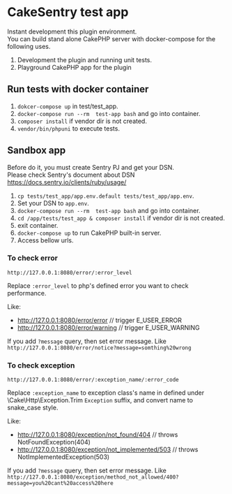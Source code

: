 # CakeSentry test app
Instant development this plugin environment.  
You can build stand alone CakePHP server with docker-compose for the following uses.

1. Development the plugin and running unit tests.
2. Playground CakePHP app for the plugin

## Run tests with docker container
1. `dokcer-compose up` in test/test_app.
2. `docker-compose run --rm  test-app bash` and go into container.
3. `composer install` if vendor dir is not created.
4. `vendor/bin/phpuni` to execute tests.

## Sandbox app
Before do it, you must create Sentry PJ and get your DSN.  
Please check Sentry's document about DSN  
https://docs.sentry.io/clients/ruby/usage/

1. `cp tests/test_app/app.env.default tests/test_app/app.env`.
2. Set your DSN to `app.env`.
3. `docker-compose run --rm  test-app bash` and go into container.
4. `cd /app/tests/test_app & composer install` if vendor dir is not created.
5. exit container.
6. `docker-compose up` to run CakePHP built-in server.
7. Access bellow urls.

### To check error
`http://127.0.0.1:8080/error/:error_level`

Replace `:error_level` to php's defined error you want to check performance.

Like:

* http://127.0.0.1:8080/error/error // trigger E_USER_ERROR
* http://127.0.0.1:8080/error/warning // trigger E_USER_WARNING

If you add `?message` query, then set error message.
Like `http://127.0.0.1:8080/error/notice?message=somthing%20wrong`

### To check exception
`http://127.0.0.1:8080/error/:exception_name/:error_code`

Replace `:exception_name` to exception class's name in defined under \Cake\Http\Exception.Trim `Exception` suffix, and convert name to snake_case style.

Like:

* http://127.0.0.1:8080/exception/not_found/404 // throws NotFoundException(404)
* http://127.0.0.1:8080/exception/not_implemented/503 // throws NotImplementedException(503)


If you add `?message` query, then set error message.
Like `http://127.0.0.1:8080/exception/method_not_allowed/400?message=you%20cant%20access%20here`

